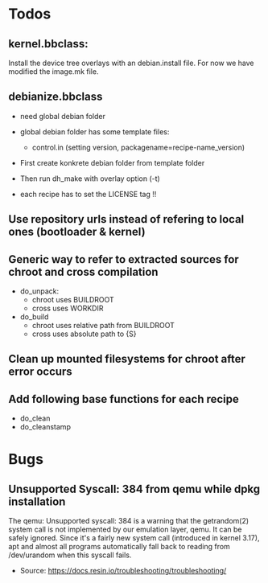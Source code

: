 # Todos

## kernel.bbclass:
Install the device tree overlays with an debian.install file.
For now we have modified the image.mk file.


## debianize.bbclass

* need global debian folder
* global debian folder has some template files:
    * control.in (setting version, packagename=recipe-name_version)

* First create konkrete debian folder from template folder
* Then run dh_make with overlay option (-t)

* each recipe has to set the LICENSE tag !!


## Use repository urls instead of refering to local ones (bootloader & kernel)


## Generic way to refer to extracted sources for chroot and cross compilation
* do_unpack:
    * chroot uses BUILDROOT
    * cross uses WORKDIR
* do_build
    * chroot uses relative path from BUILDROOT
    * cross uses absolute path to {S}

## Clean up mounted filesystems for chroot after error occurs

## Add following base functions for each recipe
* do_clean
* do_cleanstamp


# Bugs

## Unsupported Syscall: 384 from qemu while dpkg installation
The qemu: Unsupported syscall: 384 is a warning that the getrandom(2) system call is not implemented by our emulation layer, qemu. It can be safely ignored. Since it's a fairly new system call (introduced in kernel 3.17), apt and almost all programs automatically fall back to reading from /dev/urandom when this syscall fails.

* Source: https://docs.resin.io/troubleshooting/troubleshooting/


